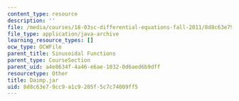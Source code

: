 ```yaml
---
content_type: resource
description: ''
file: /media/courses/18-03sc-differential-equations-fall-2011/8d8c63e79cc9a1c9205f5c7c74009ff5_Daimp.jar
file_type: application/java-archive
learning_resource_types: []
ocw_type: OCWFile
parent_title: Sinusoidal Functions
parent_type: CourseSection
parent_uid: a4e8634f-4a46-e6ae-1032-0d6aed6b9dff
resourcetype: Other
title: Daimp.jar
uid: 8d8c63e7-9cc9-a1c9-205f-5c7c74009ff5
---
```

